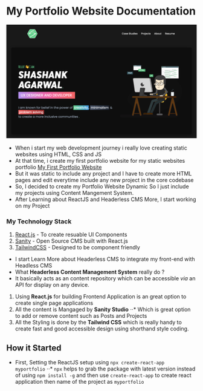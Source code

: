# My Portfolio Website Documentation

![Homepage of Portfolio](./src/header-image.png)

- When i start my web development journey i really love creating static websites using HTML, CSS and JS
- At that time, i create my first portfolio website for my static websites portfolio [My First Portfolio Website](https://shashankagarwal.netlify.app)
- But it was static to include any project and I have to create more HTML pages and edit everytime include any new project in the core codebase
- So, I decided to create my Portfolio Website Dynamic So I just include my projects using Content Mangement System.
- After Learning about ReactJS and Headerless CMS More, I start working on my Project

### My Technology Stack

1. [React.js](https://reactjs.org) - To create resuable UI Components
2. [Sanity](https://www.sanity.io/docs/sanity-studio) - Open Source CMS built with React.js
3. [TailwindCSS](https://tailwindcss.com) - Designed to be component friendly

- I start Learn More about Headerless CMS to integrate my front-end with Headless CMS
- What **Headerless Content Management System** really do ?
- It basically acts as an content repository which can be accessible _via_ an API for display on any device.

1. Using **React.js** for building Frontend Application is an great option to create single page applications
2. All the content is Mangaged by **Sanity Studio**
   ⋅⋅\* Which is great option to add or remove content such as Posts and Projects
3. All the Styling is done by the **Tailwind CSS** which is really handy to create fast and good accessible design using shorthand style coding.

## How it Started

- First, Setting the ReactJS setup using `npx create-react-app myportfolio`
  ⋅⋅\* `npx` helps to grab the package with latest version instead of using `npm install -g` and then use `create-react-app` to create react application then name of the project as `myportfolio`
